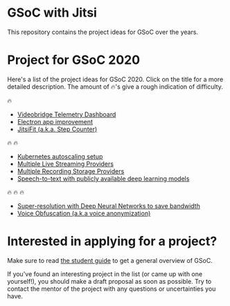 # GSoC with Jitsi 

This repository contains the project ideas for GSoC over the years. 

# Project for GSoC 2020

Here's a list of the project ideas for GSoC 2020. Click on the title for a more detailed description. 
The amount of :fire:'s give a rough indication of difficulty.

:fire: 

* [Videobridge Telemetry Dashboard](2020/videobridge_dashboard.md)
* [Electron app improvement](2020/electron.md)
* [JitsiFit (a.k.a. Step Counter)](2020/jitsi-fit.md)

:fire: :fire: 

* [Kubernetes autoscaling setup](2020/k8s.md)
* [Multiple Live Streaming Providers](2020/live-streaming-providers.md)
* [Multiple Recording Storage Providers](2020/recording-storage-providers.md)
* [Speech-to-text with publicly available deep learning models](2020/speech-to-text.md)


:fire: :fire: :fire: 

* [Super-resolution with Deep Neural Networks to save bandwidth](2020/superresolution_with_deep_nn.md)
* [Voice Obfuscation (a.k.a voice anonymization)](2020/voice-obfuscation.md)

# Interested in applying for a project?

Make sure to read [the student guide](https://google.github.io/gsocguides/student/) to get a general overview of GSoC.


If you've found an interesting project in the list (or came up with one yourself!), you should make a draft proposal as soon as possible. 
Try to contact the mentor of the project with any questions or uncertainties you have. 




